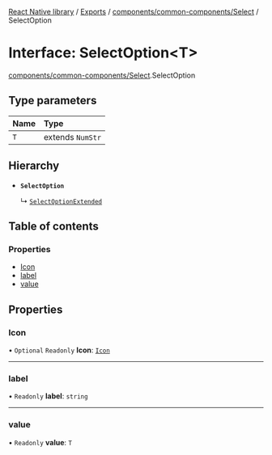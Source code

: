 [React Native library](../index.md) / [Exports](../modules.md) / [components/common-components/Select](../modules/components_common_components_Select.md) / SelectOption

# Interface: SelectOption\<T\>

[components/common-components/Select](../modules/components_common_components_Select.md).SelectOption

## Type parameters

| Name | Type |
| :------ | :------ |
| `T` | extends `NumStr` |

## Hierarchy

- **`SelectOption`**

  ↳ [`SelectOptionExtended`](components_common_components_Select.SelectOptionExtended.md)

## Table of contents

### Properties

- [Icon](components_common_components_Select.SelectOption.md#icon)
- [label](components_common_components_Select.SelectOption.md#label)
- [value](components_common_components_Select.SelectOption.md#value)

## Properties

### Icon

• `Optional` `Readonly` **Icon**: [`Icon`](icons_icons_common_types.Icon.md)

___

### label

• `Readonly` **label**: `string`

___

### value

• `Readonly` **value**: `T`
